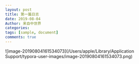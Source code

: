 ```yaml
---
layout: post
title: 第一篇日志
date: 2019-08-04
Author: 来自中世界
categories: 
tags: [sample, document]
comments: true
---
```


![image-20190804161534073](/Users/apple/Library/Application Support/typora-user-images/image-20190804161534073.png)
